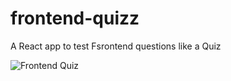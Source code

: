 # frontend-quizz
A React app to test Fsrontend questions like a Quiz

![Frontend Quiz](https://raw.githubusercontent.com/xmartinezpujol/frontend-quizz/master/public/img/quizApp.png)

